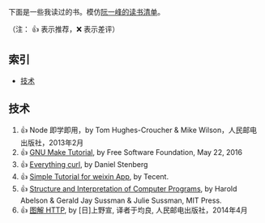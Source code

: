 下面是一些我读过的书。模仿[阮一峰的读书清单](https://github.com/ruanyf/reading-list)。

（注： :+1: 表示推荐，:x: 表示差评）

## 索引

- [技术](#技术)


## 技术

1. :+1: Node 即学即用，by Tom Hughes-Croucher & Mike Wilson，人民邮电出版社，2013年2月
1. :+1: [GNU Make Tutorial](http://www.gnu.org/software/make/manual/html_node/index.html), by Free Software Foundation, May 22, 2016
1. :+1: [Everything curl](https://ec.haxx.se/), by Daniel Stenberg
1. :+1: [Simple Tutorial for weixin App](https://mp.weixin.qq.com/debug/wxadoc/dev/index.html), by Tecent.
1. :+1: [Structure and Interpretation of Computer Programs](https://mitpress.mit.edu/sicp/full-text/book/book.html), by Harold Abelson & Gerald Jay Sussman & Julie Sussman, MIT Press.
1. :+1: [图解 HTTP](https://book.douban.com/subject/25863515/), by [日]上野宣, 译者于均良, 人民邮电出版社，2014年4月
